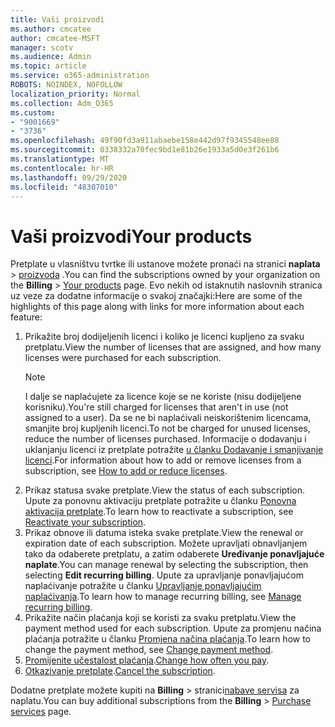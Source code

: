 ```yaml
---
title: Vaši proizvodi
ms.author: cmcatee
author: cmcatee-MSFT
manager: scotv
ms.audience: Admin
ms.topic: article
ms.service: o365-administration
ROBOTS: NOINDEX, NOFOLLOW
localization_priority: Normal
ms.collection: Adm_O365
ms.custom:
- "9001669"
- "3736"
ms.openlocfilehash: 49f90fd3a911abaebe158e442d97f9345548ee88
ms.sourcegitcommit: 0338332a70fec9bd1e81b26e1933a5d0e3f261b6
ms.translationtype: MT
ms.contentlocale: hr-HR
ms.lasthandoff: 09/29/2020
ms.locfileid: "48307010"
---
```

# <a name="your-products"></a><span data-ttu-id="9f55c-102">Vaši proizvodi</span><span class="sxs-lookup"><span data-stu-id="9f55c-102">Your products</span></span>

<span data-ttu-id="9f55c-103">Pretplate u vlasništvu tvrtke ili ustanove možete pronaći na stranici **naplata**  >  [proizvoda](https://go.microsoft.com/fwlink/p/?linkid=842054) .</span><span class="sxs-lookup"><span data-stu-id="9f55c-103">You can find the subscriptions owned by your organization on the **Billing** > [Your products](https://go.microsoft.com/fwlink/p/?linkid=842054) page.</span></span> <span data-ttu-id="9f55c-104">Evo nekih od istaknutih naslovnih stranica uz veze za dodatne informacije o svakoj značajki:</span><span class="sxs-lookup"><span data-stu-id="9f55c-104">Here are some of the highlights of this page along with links for more information about each feature:</span></span>

1. <span data-ttu-id="9f55c-105">Prikažite broj dodijeljenih licenci i koliko je licenci kupljeno za svaku pretplatu.</span><span class="sxs-lookup"><span data-stu-id="9f55c-105">View the number of licenses that are assigned, and how many licenses were purchased for each subscription.</span></span>
    > [!NOTE]
    > <span data-ttu-id="9f55c-106">I dalje se naplaćujete za licence koje se ne koriste (nisu dodijeljene korisniku).</span><span class="sxs-lookup"><span data-stu-id="9f55c-106">You're still charged for licenses that aren't in use (not assigned to a user).</span></span> <span data-ttu-id="9f55c-107">Da se ne bi naplaćivali neiskorištenim licencama, smanjite broj kupljenih licenci.</span><span class="sxs-lookup"><span data-stu-id="9f55c-107">To not be charged for unused licenses, reduce the number of licenses purchased.</span></span> <span data-ttu-id="9f55c-108">Informacije o dodavanju i uklanjanju licenci iz pretplate potražite [u članku Dodavanje i smanjivanje licenci](https://docs.microsoft.com/alchemyinsights/how-to-add-or-reduce-licenses).</span><span class="sxs-lookup"><span data-stu-id="9f55c-108">For information about how to add or remove licenses from a subscription, see [How to add or reduce licenses](https://docs.microsoft.com/alchemyinsights/how-to-add-or-reduce-licenses).</span></span>
2. <span data-ttu-id="9f55c-109">Prikaz statusa svake pretplate.</span><span class="sxs-lookup"><span data-stu-id="9f55c-109">View the status of each subscription.</span></span> <span data-ttu-id="9f55c-110">Upute za ponovnu aktivaciju pretplate potražite u članku [Ponovna aktivacija pretplate](reactivate-your-subscription.md).</span><span class="sxs-lookup"><span data-stu-id="9f55c-110">To learn how to reactivate a subscription, see [Reactivate your subscription](reactivate-your-subscription.md).</span></span>
3. <span data-ttu-id="9f55c-111">Prikaz obnove ili datuma isteka svake pretplate.</span><span class="sxs-lookup"><span data-stu-id="9f55c-111">View the renewal or expiration date of each subscription.</span></span> <span data-ttu-id="9f55c-112">Možete upravljati obnavljanjem tako da odaberete pretplatu, a zatim odaberete **Uređivanje ponavljajuće naplate**.</span><span class="sxs-lookup"><span data-stu-id="9f55c-112">You can manage renewal by selecting the subscription, then selecting **Edit recurring billing**.</span></span> <span data-ttu-id="9f55c-113">Upute za upravljanje ponavljajućom naplaćivanje potražite u članku [Upravljanje ponavljajućim naplaćivanja](manage-auto-renewal.md).</span><span class="sxs-lookup"><span data-stu-id="9f55c-113">To learn how to manage recurring billing, see [Manage recurring billing](manage-auto-renewal.md).</span></span>
4. <span data-ttu-id="9f55c-114">Prikažite način plaćanja koji se koristi za svaku pretplatu.</span><span class="sxs-lookup"><span data-stu-id="9f55c-114">View the payment method used for each subscription.</span></span> <span data-ttu-id="9f55c-115">Upute za promjenu načina plaćanja potražite u članku [Promjena načina plaćanja](change-payment-method.md).</span><span class="sxs-lookup"><span data-stu-id="9f55c-115">To learn how to change the payment method, see [Change payment method](change-payment-method.md).</span></span>
5. <span data-ttu-id="9f55c-116">[Promijenite učestalost plaćanja](change-how-often-you-pay.md).</span><span class="sxs-lookup"><span data-stu-id="9f55c-116">[Change how often you pay](change-how-often-you-pay.md).</span></span>
6. <span data-ttu-id="9f55c-117">[Otkazivanje pretplate](https://go.microsoft.com/fwlink/?linkid=2119113).</span><span class="sxs-lookup"><span data-stu-id="9f55c-117">[Cancel the subscription](https://go.microsoft.com/fwlink/?linkid=2119113).</span></span>

<span data-ttu-id="9f55c-118">Dodatne pretplate možete kupiti na **Billing**  >  stranici[nabave servisa](https://go.microsoft.com/fwlink/p/?linkid=868433) za naplatu.</span><span class="sxs-lookup"><span data-stu-id="9f55c-118">You can buy additional subscriptions from the **Billing** > [Purchase services](https://go.microsoft.com/fwlink/p/?linkid=868433) page.</span></span>